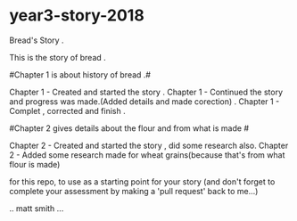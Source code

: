# year3-story-2018
Bread's Story .

This is the story of bread .

#Chapter 1 is about history of bread .#

Chapter 1 - Created and started the story .
Chapter 1 - Continued the story and progress was made.(Added details and made corection) .
Chapter 1 - Complet , corrected and finish .

#Chapter 2 gives details about the flour and from what is made #

Chapter 2 - Created and started the story , did some research also.
Chapter 2 - Added some research made for wheat grains(because that's from what flour is made)


for this repo, to use as a starting point for your story
(and don't forget to complete your assessment by making a 'pull request' back to me...)

.. matt smith ...
